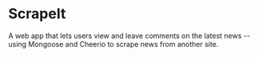 # ScrapeIt
A web app that lets users view and leave comments on the latest news -- using Mongoose and Cheerio to scrape news from another site.

